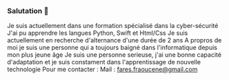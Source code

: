 ### Salutation  👋
Je suis actuellement dans une formation spécialisé dans la cyber-sécurité
J'ai pu apprendre les langues Python, Swift et Html/Css
Je suis actuellement en recherche d'alternance d'une durée de 2 ans
A propros de moi je suis une personne qui a toujours baigné dans l'informatique depuis mon plus jeune âge
Je suis une personne serieuse, j'ai une bonne capacité d'adaptation et je suis constament dans l'apprentissage de nouvelle technologie
Pour me contacter :
Mail : fares.fraoucene@gmail.com

<!--
**fares-fraoucene/fares-fraoucene** is a ✨ _special_ ✨ repository because its `README.md` (this file) appears on your GitHub profile.

Here are some ideas to get you started:

- 🔭 I’m currently working on ...
- 🌱 I’m currently learning ...
- 👯 I’m looking to collaborate on ...
- 🤔 I’m looking for help with ...
- 💬 Ask me about ...
- 📫 How to reach me: ...
- 😄 Pronouns: ...
- ⚡ Fun fact: ...
-->
